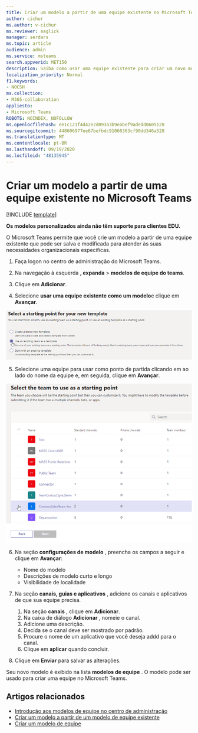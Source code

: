 ```yaml
---
title: Criar um modelo a partir de uma equipe existente no Microsoft Teams
author: cichur
ms.author: v-cichur
ms.reviewer: aaglick
manager: serdars
ms.topic: article
audience: admin
ms.service: msteams
search.appverid: MET150
description: Saiba como usar uma equipe existente para criar um novo modelo no Microsoft Teams.
localization_priority: Normal
f1.keywords:
- NOCSH
ms.collection:
- M365-collaboration
appliesto:
- Microsoft Teams
ROBOTS: NOINDEX, NOFOLLOW
ms.openlocfilehash: ee1c121f4d42e2d093a3b9eabef9adedd0605128
ms.sourcegitcommit: 448606977ee67befbdc91060363cf90dd346a528
ms.translationtype: MT
ms.contentlocale: pt-BR
ms.lasthandoff: 09/19/2020
ms.locfileid: "48135945"
---
```

# <a name="create-a-template-from-an-existing-team-in-microsoft-teams"></a>Criar um modelo a partir de uma equipe existente no Microsoft Teams

[!INCLUDE [template](includes/preview-feature.md)]

**Os modelos personalizados ainda não têm suporte para clientes EDU.**

O Microsoft Teams permite que você crie um modelo a partir de uma equipe existente que pode ser salva e modificada para atender às suas necessidades organizacionais específicas.

1. Faça logon no centro de administração do Microsoft Teams.

2. Na navegação à esquerda **, expanda**  >  **modelos de equipe do teams**.

3. Clique em **Adicionar**.

4. Selecione **usar uma equipe existente como um modelo**e clique em **Avançar**.

 ![Uma imagem da tela de ponto inicial dos modelos de equipe com o uso de uma equipe existente como um modelo realçado.](media/team-existing-team-as-template.png)

5. Selecione uma equipe para usar como ponto de partida clicando em ao lado do nome da equipe e, em seguida, clique em **Avançar**.

![Uma imagem da lista de equipes com uma equipe realçada.](media/team-existing-team-selection.png)

6. Na seção **configurações de modelo** , preencha os campos a seguir e clique em **Avançar**:
    - Nome do modelo
    - Descrições de modelo curto e longo
    - Visibilidade de localidade  
  
7. Na seção **canais, guias e aplicativos** , adicione os canais e aplicativos de que sua equipe precisa.

    1. Na seção **canais** , clique em **Adicionar**.
    2. Na caixa de diálogo **Adicionar** , nomeie o canal.
    3. Adicione uma descrição.
    4. Decida se o canal deve ser mostrado por padrão.
    5. Procure o nome de um aplicativo que você deseja addd para o canal.
    6. Clique em **aplicar** quando concluir.

8. Clique em **Enviar** para salvar as alterações.

Seu novo modelo é exibido na lista **modelos de equipe** . O modelo pode ser usado para criar uma equipe no Microsoft Teams.

## <a name="related-articles"></a>Artigos relacionados

- [Introdução aos modelos de equipe no centro de administração](get-started-with-teams-templates-in-the-admin-console.md)
- [Criar um modelo a partir de um modelo de equipe existente](create-template-from-existing-template.md)
- [Criar um modelo de equipe](create-a-team-template.md)
